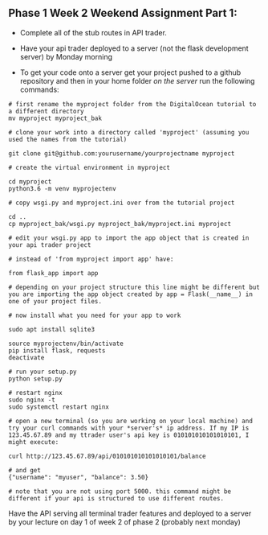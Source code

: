 ## Phase 1 Week 2 Weekend Assignment Part 1:

* Complete all of the stub routes in API trader.

* Have your api trader deployed to a server (not the flask development server) by Monday morning

* To get your code onto a server get your project pushed to a github repository and then in your home folder *on the server* run the following commands:
```
# first rename the myproject folder from the DigitalOcean tutorial to a different directory
mv myproject myproject_bak

# clone your work into a directory called 'myproject' (assuming you used the names from the tutorial)

git clone git@github.com:yourusername/yourprojectname myproject

# create the virtual environment in myproject

cd myproject
python3.6 -m venv myprojectenv

# copy wsgi.py and myproject.ini over from the tutorial project

cd ..
cp myproject_bak/wsgi.py myproject_bak/myproject.ini myproject

# edit your wsgi.py app to import the app object that is created in your api trader project

# instead of 'from myproject import app' have:

from flask_app import app

# depending on your project structure this line might be different but you are importing the app object created by app = Flask(__name__) in one of your project files.

# now install what you need for your app to work

sudo apt install sqlite3

source myprojectenv/bin/activate
pip install flask, requests
deactivate

# run your setup.py
python setup.py

# restart nginx
sudo nginx -t
sudo systemctl restart nginx

# open a new terminal (so you are working on your local machine) and try your curl commands with your *server's* ip address. If my IP is 123.45.67.89 and my ttrader user's api key is 010101010101010101, I might execute:

curl http://123.45.67.89/api/010101010101010101/balance

# and get
{"username": "myuser", "balance": 3.50}

# note that you are not using port 5000. this command might be different if your api is structured to use different routes.
```

Have the API serving all terminal trader features and deployed to a server by your lecture on day 1 of week 2 of phase 2 (probably next monday)
